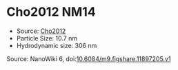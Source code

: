 <a name="material" />

# Cho2012 NM14
<script type="application/ld+json">
  {
    "@context": "https://schema.org/",
    "@type": "ChemicalSubstance",
    "@id": "https://egonw.github.io/nanowiki/nanowiki201.html#material",
    "http://purl.org/dc/terms/conformsTo":
      {
        "@type": "CreativeWork",
        "@id": "https://bioschemas.org/profiles/ChemicalSubstance/0.4-RELEASE/"
      },
    "identfier": "201",
    "name": "Cho2012 NM14",
    "url": "https://egonw.github.io/nanowiki/nanowiki201.html#material",
    "sameAs": "http://127.0.0.1/mediawiki/index.php/Special:URIResolver/Cho2012_NM14"
  }
</script>


* Source: [Cho2012](articleCho2012.md)
* Particle Size: 10.7 nm
* Hydrodynamic size: 306 nm


Source: NanoWiki 6, doi:[10.6084/m9.figshare.11897205.v1](https://doi.org/10.6084/m9.figshare.11897205.v1)
